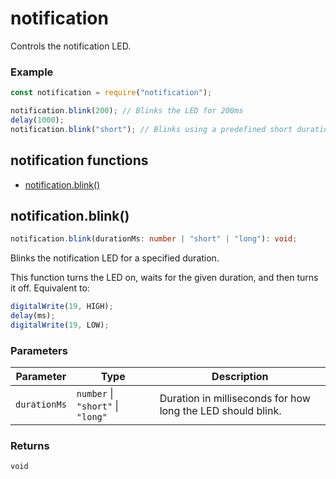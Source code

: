 # notification

Controls the notification LED.

### Example

```js
const notification = require("notification");

notification.blink(200); // Blinks the LED for 200ms
delay(1000);
notification.blink("short"); // Blinks using a predefined short duration
```

<!-- index-start -->
## notification functions

- [notification.blink()](#notificationblink)
<!-- index-end -->

## notification.blink()

```ts
notification.blink(durationMs: number | "short" | "long"): void;
```

Blinks the notification LED for a specified duration.

This function turns the LED on, waits for the given duration, and then turns it off.
Equivalent to:

```js
digitalWrite(19, HIGH);
delay(ms);
digitalWrite(19, LOW);
```

### Parameters

| Parameter    | Type                              | Description                                                 |
| ------------ | --------------------------------- | ----------------------------------------------------------- |
| `durationMs` | `number` \| `"short"` \| `"long"` | Duration in milliseconds for how long the LED should blink. |

### Returns

`void`

